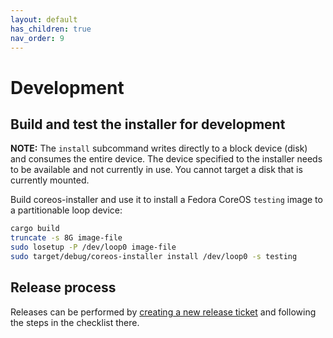 ```yaml
---
layout: default
has_children: true
nav_order: 9
---
```


# Development

## Build and test the installer for development

**NOTE:** The `install` subcommand writes directly to a block device (disk) and
consumes the entire device. The device specified to the installer needs to be
available and not currently in use. You cannot target a disk that is currently
mounted.

Build coreos-installer and use it to install a Fedora CoreOS `testing` image to
a partitionable loop device:

```sh
cargo build
truncate -s 8G image-file
sudo losetup -P /dev/loop0 image-file
sudo target/debug/coreos-installer install /dev/loop0 -s testing
```

## Release process

Releases can be performed by [creating a new release ticket][new-release-ticket] and following the steps in the checklist there.

[new-release-ticket]: https://github.com/coreos/coreos-installer/issues/new?labels=release&template=release-checklist.md
